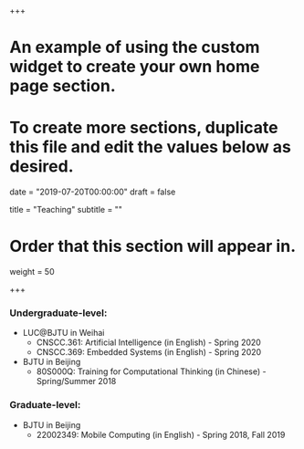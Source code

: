 +++
# An example of using the custom widget to create your own home page section.
# To create more sections, duplicate this file and edit the values below as desired.

date = "2019-07-20T00:00:00"
draft = false

title = "Teaching"
subtitle = ""

# Order that this section will appear in.
weight = 50

+++

### Undergraduate-level: 

* LUC@BJTU in Weihai
  * CNSCC.361: Artificial Intelligence (in English) - Spring 2020
  * CNSCC.369: Embedded Systems (in English) - Spring 2020
* BJTU in Beijing
  * 80S000Q: Training for Computational Thinking (in Chinese) - Spring/Summer 2018 

### Graduate-level: 

* BJTU in Beijing
  * 22002349: Mobile Computing (in English) - Spring 2018, Fall 2019 